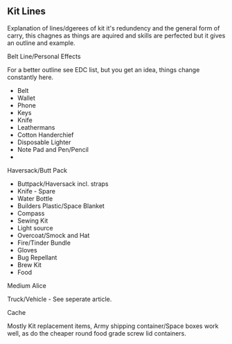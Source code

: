 ## Kit Lines

Explanation of lines/dgerees of kit it's redundency and the general form of carry, this chagnes as things are aquired and skills are perfected but it gives an outline and example.

Belt Line/Personal Effects

For a better outline see EDC list, but you get an idea, things change constantly here.

* Belt
* Wallet
* Phone
* Keys
* Knife
* Leathermans
* Cotton Handerchief
* Disposable Lighter
* Note Pad and Pen/Pencil
*


Haversack/Butt Pack

* Buttpack/Haversack incl. straps
* Knife - Spare
* Water Bottle
* Builders Plastic/Space Blanket
* Compass
* Sewing Kit
* Light source 
* Overcoat/Smock and Hat 
* Fire/Tinder Bundle
* Gloves
* Bug Repellant
* Brew Kit
* Food

Medium Alice 

Truck/Vehicle - See seperate article.

Cache

Mostly Kit replacement items, Army shipping container/Space boxes work well, as do the cheaper round food grade screw lid containers.

